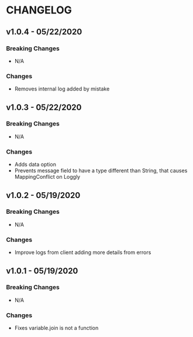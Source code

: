 # CHANGELOG

## v1.0.4 - 05/22/2020
### Breaking Changes
- N/A

### Changes
- Removes internal log added by mistake

## v1.0.3 - 05/22/2020
### Breaking Changes
- N/A

### Changes
- Adds data option
- Prevents message field to have a type different than String, that causes MappingConflict on Loggly

## v1.0.2 - 05/19/2020
### Breaking Changes
- N/A

### Changes
- Improve logs from client adding more details from errors


## v1.0.1 - 05/19/2020
### Breaking Changes
- N/A

### Changes
- Fixes variable.join is not a function
